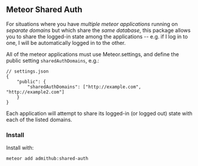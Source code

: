 ## Meteor Shared Auth

For situations where you have *multiple meteor applications* running on
*separate domains* but which share the *same database*, this package allows you
to share the logged-in state among the applications -- e.g. if I log in to one,
I will be automatically logged in to the other.

All of the meteor applications must use Meteor.settings, and define the public
setting ``sharedAuthDomains``, e.g.:

    // settings.json
    {
        "public": {
            "sharedAuthDomains": ["http://example.com", "http://example2.com"]
        }
    }

Each application will attempt to share its logged-in (or logged out) state with
each of the listed domains.

### Install

Install with:

    meteor add admithub:shared-auth
